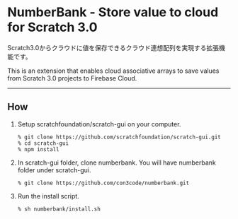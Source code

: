 # NumberBank - Store value to cloud for Scratch 3.0
Scratch3.0からクラウドに値を保存できるクラウド連想配列を実現する拡張機能です。

This is an extension that enables cloud associative arrays to save values from Scratch 3.0 projects to Firebase Cloud.

---


## How

1. Setup scratchfoundation/scratch-gui on your computer.

    ```
    % git clone https://github.com/scratchfoundation/scratch-gui.git
    % cd scratch-gui
    % npm install
    ```

2. In scratch-gui folder, clone numberbank. You will have numberbank folder under scratch-gui.

    ```
    % git clone https://github.com/con3code/numberbank.git
    ```

3. Run the install script.

    ```
    % sh numberbank/install.sh
    ```

